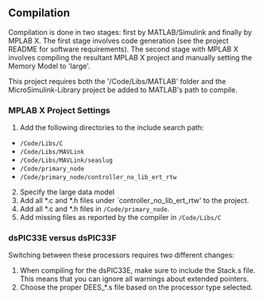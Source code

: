 ## Compilation

Compilation is done in two stages: first by MATLAB/Simulink and finally by MPLAB X. The first stage involves code generation (see the project README for software requirements). The second stage with MPLAB X involves compiling the resultant MPLAB X project and manually setting the Memory Model to 'large'.

This project requires both the '/Code/Libs/MATLAB' folder and the MicroSimulink-Library project be added to MATLAB's path to compile.

### MPLAB X Project Settings
 1. Add the following directories to the include search path: 
   * `/Code/Libs/C`
   * `/Code/Libs/MAVLink`
   * `/Code/Libs/MAVLink/seaslug`
   * `/Code/primary_node`
   * `/Code/primary_node/controller_no_lib_ert_rtw`
 2. Specify the large data model
 3. Add all *.c and *.h files under `controller_no_lib_ert_rtw' to the project.
 4. Add all *.c and *.h files in `/Code/primary_node`.
 5. Add missing files as reported by the compiler in `/Code/Libs/C`
 
### dsPIC33E versus dsPIC33F

Switching between these processors requires two different changes:
 1. When compiling for the dsPIC33E, make sure to include the Stack.s file. This means that you can ignore all warnings about extended pointers.
 2. Choose the proper DEES_*.s file based on the processor type selected.